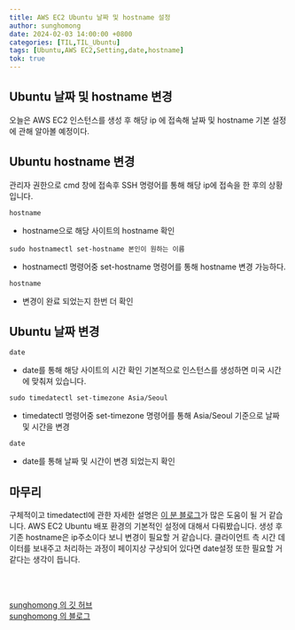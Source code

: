 ```yaml
---
title: AWS EC2 Ubuntu 날짜 및 hostname 설정
author: sunghomong
date: 2024-02-03 14:00:00 +0800
categories: [TIL,TIL_Ubuntu]
tags: [Ubuntu,AWS EC2,Setting,date,hostname]
tok: true
---
```


## Ubuntu 날짜 및 hostname 변경

오늘은 AWS EC2 인스턴스를 생성 후 해당 ip 에 접속해 날짜 및 hostname 기본 설정에 관해 알아볼 예정이다.

## Ubuntu hostname 변경

관리자 권한으로 cmd 창에 접속후 SSH 명령어를 통해 해당 ip에 접속을 한 후의 상황입니다.

```shell
hostname
```

- hostname으로 해당 사이트의 hostname 확인

```shell
sudo hostnamectl set-hostname 본인이 원하는 이름
```

- hostnamectl 명령어중 set-hostname 명령어를 통해 hostname 변경 가능하다.

```shell
hostname
```

- 변경이 완료 되었는지 한번 더 확인

## Ubuntu 날짜 변경

```shell
date
```

- date를 통해 해당 사이트의 시간 확인 기본적으로 인스턴스를 생성하면 미국 시간에 맞춰져 있습니다.

```shell
sudo timedatectl set-timezone Asia/Seoul
```

- timedatectl 명령어중 set-timezone 명령어를 통해 Asia/Seoul 기준으로 날짜 및 시간을 변경

```shell
date
```

- date를 통해 날짜 및 시간이 변경 되었는지 확인


## 마무리

구체적이고 timedatectl에 관한 자세한 설명은 [이 분 블로그](https://ko.linux-console.net/?p=15641)가 많은 도움이 될 거 같습니다. AWS EC2 Ubuntu 배포 환경의 기본적인 설정에 대해서 다뤄봤습니다. 생성 후 기존 hostname은 ip주소이다 보니 변경이 필요할 거 같습니다. 클라이언트 측 시간 데이터를 보내주고 처리하는 과정이 페이지상 구상되어 있다면 date설정 또한 필요할 거 같다는 생각이 듭니다.

<br><br>

[sunghomong 의 깃 허브](https://github.com/sunghomong) <br>
[sunghomong 의 블로그](https://sunghomong.github.io/)